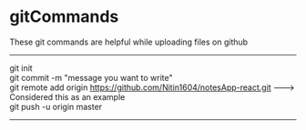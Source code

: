 # gitCommands                                                                                                                                                                             
These git commands are helpful while uploading files on github                                                                                                               
___________________________________________________________________________________________________________ 
git init  
git commit -m "message you want to write"               
git remote add origin https://github.com/Nitin1604/notesApp-react.git ---> Considered this as an example  
git push -u origin master    
____________________________________________________________________________________________________________
